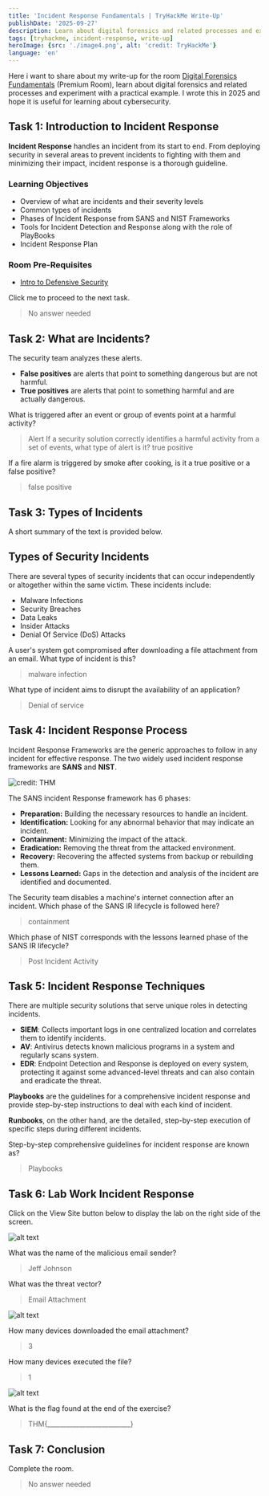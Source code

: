 ```yaml
---
title: 'Incident Response Fundamentals | TryHackMe Write-Up'
publishDate: '2025-09-27'
description: Learn about digital forensics and related processes and experiment with a practical example.
tags: [tryhackme, incident-response, write-up]
heroImage: {src: './image4.png', alt: 'credit: TryHackMe'}
language: 'en'
---
```

Here i want to share about my write-up for the room [Digital Forensics Fundamentals](https://tryhackme.com/room/digitalforensicsfundamentals) (Premium Room), learn about digital forensics and related processes and experiment with a practical example. I wrote this in 2025 and hope it is useful for learning about cybersecurity.

## Task 1: Introduction to Incident Response

**Incident Response** handles an incident from its start to end. From deploying security in several areas to prevent incidents to fighting with them and minimizing their impact, incident response is a thorough guideline.

### Learning Objectives

- Overview of what are incidents and their severity levels
- Common types of incidents
- Phases of Incident Response from SANS and NIST Frameworks
- Tools for Incident Detection and Response along with the role of PlayBooks
- Incident Response Plan

### Room Pre-Requisites

- [Intro to Defensive Security](https://tryhackme.com/r/room/defensivesecurityintro)

Click me to proceed to the next task.
>No answer needed

## Task 2: What are Incidents?

The security team analyzes these alerts.

- **False positives** are alerts that point to something dangerous but are not harmful.
- **True positives** are alerts that point to something harmful and are actually dangerous.

What is triggered after an event or group of events point at a harmful activity?
>Alert
If a security solution correctly identifies a harmful activity from a set of events, what type of alert is it?
>true positive

If a fire alarm is triggered by smoke after cooking, is it a true positive or a false positive?
>false positive

## Task 3: Types of Incidents

A short summary of the text is provided below.

## Types of Security Incidents

There are several types of security incidents that can occur independently or altogether within the same victim. These incidents include:

- Malware Infections
- Security Breaches
- Data Leaks
- Insider Attacks
- Denial Of Service (DoS) Attacks

A user's system got compromised after downloading a file attachment from an email. What type of incident is this?
>malware infection

What type of incident aims to disrupt the availability of an application?
>Denial of service

## Task 4: Incident Response Process

Incident Response Frameworks are the generic approaches to follow in any incident for effective response. The two widely used incident response frameworks are **SANS** and **NIST**.

![credit: THM](image.png)

The SANS incident Response framework has 6 phases:

- **Preparation:** Building the necessary resources to handle an incident.
- **Identification:** Looking for any abnormal behavior that may indicate an incident.
- **Containment:** Minimizing the impact of the attack.
- **Eradication:** Removing the threat from the attacked environment.
- **Recovery:** Recovering the affected systems from backup or rebuilding them.
- **Lessons Learned:** Gaps in the detection and analysis of the incident are identified and documented.

The Security team disables a machine's internet connection after an incident. Which phase of the SANS IR lifecycle is followed here?
>containment

Which phase of NIST corresponds with the lessons learned phase of the SANS IR lifecycle?
>Post Incident Activity

## Task 5: Incident Response Techniques

There are multiple security solutions that serve unique roles in detecting incidents.

- **SIEM**: Collects important logs in one centralized location and correlates them to identify incidents.
- **AV**: Antivirus detects known malicious programs in a system and regularly scans system.
- **EDR**: Endpoint Detection and Response is deployed on every system, protecting it against some advanced-level threats and can also contain and eradicate the threat.

**Playbooks** are the guidelines for a comprehensive incident response and provide step-by-step instructions to deal with each kind of incident.

**Runbooks**, on the other hand, are the detailed, step-by-step execution of specific steps during different incidents.

Step-by-step comprehensive guidelines for incident response are known as?
>Playbooks

## Task 6: Lab Work Incident Response

Click on the View Site button below to display the lab on the right side of the screen.

![alt text](image-1.png)

What was the name of the malicious email sender?
>Jeff Johnson

What was the threat vector?
>Email Attachment

![alt text](image-2.png)

How many devices downloaded the email attachment?
>3

How many devices executed the file?
>1

![alt text](image-3.png)

What is the flag found at the end of the exercise?
>THM{__________________________}

## Task 7: Conclusion

Complete the room.
>No answer needed
